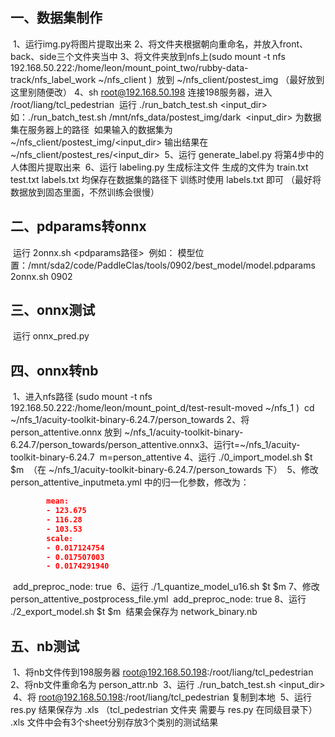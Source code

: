 ## 一、数据集制作

​    1、运行img.py将图片提取出来
​    2、将文件夹根据朝向重命名，并放入front、back、side三个文件夹当中
​    3、将文件夹放到nfs上(sudo mount -t nfs 192.168.50.222:/home/leon/mount_point_two/rubby-data-track/nfs_label_work ~/nfs_client
)
​    放到  ~/nfs_client/postest_img （最好放到这里别随便改）
​    4、sh root@192.168.50.198
​        连接198服务器，进入 /root/liang/tcl_pedestrian
​        运行 ./run_batch_test.sh <input_dir>
​        如：./run_batch_test.sh /mnt/nfs_data/postest_img/dark
​        <input_dir> 为数据集在服务器上的路径
​        如果输入的数据集为 ~/nfs_client/postest_img/<input_dir> 输出结果在 ~/nfs_client/postest_res/<input_dir>
​    5、运行 generate_label.py 将第4步中的人体图片提取出来
​    6、运行 labeling.py 生成标注文件 生成的文件为 train.txt test.txt labels.txt 均保存在数据集的路径下
​        训练时使用 labels.txt 即可
​    （最好将数据放到固态里面，不然训练会很慢）

## 二、pdparams转onnx

​    运行 2onnx.sh <pdparams路径>
​    例如：
​        模型位置：/mnt/sda2/code/PaddleClas/tools/0902/best_model/model.pdparams
​        2onnx.sh 0902

## 三、onnx测试

​    运行 onnx_pred.py

## 四、onnx转nb

​    1、进入nfs路径 (sudo mount -t nfs 192.168.50.222:/home/leon/mount_point_d/test-result-moved ~/nfs_1 )
​        cd ~/nfs_1/acuity-toolkit-binary-6.24.7/person_towards
​    2、将person_attentive.onnx 放到 ~/nfs_1/acuity-toolkit-binary-6.24.7/person_towards/person_attentive.onnx
​    3、运行t=~/nfs_1/acuity-toolkit-binary-6.24.7
​        m=person_attentive
​    4、运行 ./0_import_model.sh $t $m
​        （在 ~/nfs_1/acuity-toolkit-binary-6.24.7/person_towards 下）
​    5、修改 person_attentive_inputmeta.yml 中的归一化参数，修改为：

```json
        mean:
        - 123.675
        - 116.28
        - 103.53
        scale:
        - 0.017124754
        - 0.017507003
        - 0.0174291940
```

​		add_preproc_node: true
​    6、运行 ./1_quantize_model_u16.sh $t $m
​    7、修改 person_attentive_postprocess_file.yml
​        add_preproc_node: true
​    8、运行 ./2_export_model.sh $t $m
​        结果会保存为 network_binary.nb

## 五、nb测试

​    1、将nb文件传到198服务器 root@192.168.50.198:/root/liang/tcl_pedestrian
​    2、将nb文件重命名为 person_attr.nb
​    3、运行 ./run_batch_test.sh <input_dir>
​    4、将 root@192.168.50.198:/root/liang/tcl_pedestrian 复制到本地
​    5、运行 res.py 结果保存为 .xls （tcl_pedestrian 文件夹 需要与 res.py 在同级目录下）
​        .xls 文件中会有3个sheet分别存放3个类别的测试结果